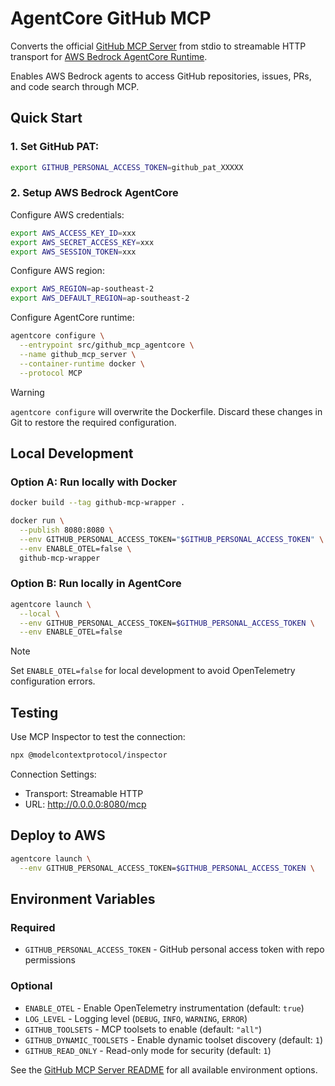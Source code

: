 # AgentCore GitHub MCP

Converts the official [GitHub MCP Server](https://github.com/github/github-mcp-server) from stdio to streamable HTTP transport for [AWS Bedrock AgentCore Runtime](https://docs.aws.amazon.com/bedrock-agentcore/latest/devguide/agents-tools-runtime.html). 

Enables AWS Bedrock agents to access GitHub repositories, issues, PRs, and code search through MCP.

## Quick Start

### 1. Set GitHub PAT:
```bash
export GITHUB_PERSONAL_ACCESS_TOKEN=github_pat_XXXXX
```

### 2. Setup AWS Bedrock AgentCore

Configure AWS credentials:
```bash
export AWS_ACCESS_KEY_ID=xxx
export AWS_SECRET_ACCESS_KEY=xxx
export AWS_SESSION_TOKEN=xxx
```
Configure AWS region:
```bash
export AWS_REGION=ap-southeast-2 
export AWS_DEFAULT_REGION=ap-southeast-2
```

Configure AgentCore runtime:
```bash
agentcore configure \
  --entrypoint src/github_mcp_agentcore \
  --name github_mcp_server \
  --container-runtime docker \
  --protocol MCP
```

> [!WARNING]  
> `agentcore configure` will overwrite the Dockerfile. Discard these changes in Git to restore the required configuration.

## Local Development

### Option A: Run locally with Docker
```bash
docker build --tag github-mcp-wrapper .

docker run \
  --publish 8080:8080 \
  --env GITHUB_PERSONAL_ACCESS_TOKEN="$GITHUB_PERSONAL_ACCESS_TOKEN" \
  --env ENABLE_OTEL=false \
  github-mcp-wrapper
```
### Option B: Run locally in AgentCore
```bash
agentcore launch \
  --local \
  --env GITHUB_PERSONAL_ACCESS_TOKEN=$GITHUB_PERSONAL_ACCESS_TOKEN \
  --env ENABLE_OTEL=false
```

> [!NOTE]  
> Set `ENABLE_OTEL=false` for local development to avoid OpenTelemetry configuration errors.

## Testing

Use MCP Inspector to test the connection:
```bash
npx @modelcontextprotocol/inspector
```
Connection Settings:
- Transport: Streamable HTTP
- URL: http://0.0.0.0:8080/mcp

## Deploy to AWS
```bash
agentcore launch \
  --env GITHUB_PERSONAL_ACCESS_TOKEN=$GITHUB_PERSONAL_ACCESS_TOKEN \
```

## Environment Variables

### Required
- `GITHUB_PERSONAL_ACCESS_TOKEN` - GitHub personal access token with repo permissions

### Optional
- `ENABLE_OTEL` - Enable OpenTelemetry instrumentation (default: `true`)
- `LOG_LEVEL` - Logging level (`DEBUG`, `INFO`, `WARNING`, `ERROR`)
- `GITHUB_TOOLSETS` - MCP toolsets to enable (default: `"all"`)
- `GITHUB_DYNAMIC_TOOLSETS` - Enable dynamic toolset discovery (default: `1`)
- `GITHUB_READ_ONLY` - Read-only mode for security (default: `1`)

See the [GitHub MCP Server README](https://github.com/github/github-mcp-server/blob/main/README.md) for all available environment options.
